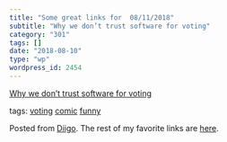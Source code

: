 ```yaml
---
title: "Some great links for  08/11/2018"
subtitle: "Why we don’t trust software for voting"
category: "301"
tags: []
date: "2018-08-10"
type: "wp"
wordpress_id: 2454
---
```

[Why we don’t trust software for voting](https://www.diigo.com/item/image/7lk/14970513) 

 tags: [voting](https://www.diigo.com/user/pitosalas/voting) [comic](https://www.diigo.com/user/pitosalas/comic) [funny](https://www.diigo.com/user/pitosalas/funny)

Posted from [Diigo](https://www.diigo.com). The rest of my favorite links are [here](https://www.diigo.com/user/pitosalas).